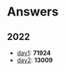 # Answers
## 2022
- [day1](https://adventofcode/2022/day1): **71924**
- [day2](https://adventofcode/2022/day2): **13009**
